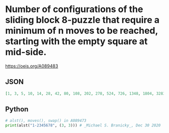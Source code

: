 # Number of configurations of the sliding block 8\-puzzle that require a minimum of n moves to be reached, starting with the empty square at mid\-side\.
https://oeis.org/A089483
## JSON
```JSON
[1, 3, 5, 10, 14, 28, 42, 80, 108, 202, 278, 524, 726, 1348, 1804, 3283, 4193, 7322, 8596, 13930, 14713, 21721, 19827, 25132, 18197, 18978, 9929, 7359, 2081, 878, 126, 2]
```
## Python
```Python
# alst(), moves(), swap() in A089473
print(alst("1-2345678", (3, 3))) # _Michael S. Branicky_, Dec 30 2020
```
